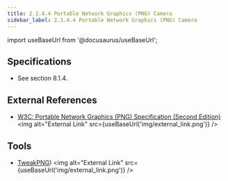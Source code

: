 ```yaml
---
title: 2.1.4.4 Portable Network Graphics (PNG) Camera
sidebar_label: 2.1.4.4 Portable Network Graphics (PNG) Camera
---
```


import useBaseUrl from '@docusaurus/useBaseUrl';

## Specifications
- See section 8.1.4.

## External References
- [W3C: Portable Network Graphics (PNG) Specification (Second Edition)](http://www.w3.org/TR/PNG/) <img alt="External Link" src={useBaseUrl('img/external_link.png')} />

## Tools
- [TweakPNG](http://entropymine.com/jason/tweakpng/)) <img alt="External Link" src={useBaseUrl('img/external_link.png')} />
